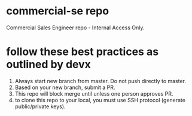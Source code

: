 # commercial-se repo
Commercial Sales Engineer repo - Internal Access Only. 

# follow these best practices as outlined by devx 
1. Always start new branch from master. Do not push directly to master.
2. Based on your new branch, submit a PR.
3. This repo will block merge until unless one person approves PR.
4. to clone this repo to your local, you must use SSH protocol (generate public/private keys). 
